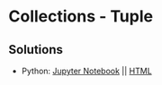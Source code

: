 <link rel='stylesheet' href='assets/css/main.css'/>

# Collections - Tuple

## Solutions
* Python: [Jupyter Notebook](answers/python/collections-tuple-solution.ipynb)  || [HTML](answers/python/collections-tuple-solution.html)
